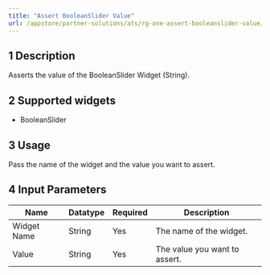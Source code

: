 ```yaml
---
title: "Assert BooleanSlider Value"
url: /appstore/partner-solutions/ats/rg-one-assert-booleanslider-value/
---
```


## 1 Description

Asserts the value of the BooleanSlider Widget (String).

## 2 Supported widgets
 
* BooleanSlider

## 3 Usage

Pass the name of the widget and the value you want to assert.

## 4 Input Parameters

Name | Datatype | Required | Description
---- | -------- | ------- |---------------
Widget Name | String | Yes | The name of the widget.
Value | String | Yes | The value you want to assert.

